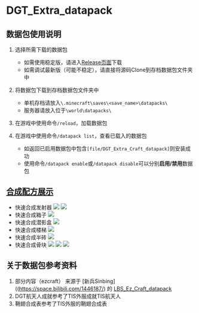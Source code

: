 # DGT_Extra_datapack

## 数据包使用说明  
1. 选择所需下载的数据包  
   - 如需使用稳定版，请进入[Release页面](https://github.com/huiki/DGT_Extra_Craft_datapack/releases)下载  
   - 如需调试最新版（可能不稳定），请直接将源码Clone到存档数据包文件夹中  

2. 将数据包下载到存档数据包文件夹中  
   - 单机存档请放入`\.minecraft\saves\<save_name>\datapacks\`  
   - 服务器请放入位于`\world\datapacks\`  

3. 在游戏中使用命令`/reload`，加载数据包  

4. 在游戏中使用命令`/datapack list`，查看已载入的数据包  
   - 如返回已启用数据包中包含`[file/DGT_Extra_Craft_datapack]`则安装成功  
   - 使用命令`/datapack enable`或`/datapack disable`可以分别**启用/禁用**数据包

## [合成配方展示](https://docs.qq.com/doc/DUEhhQmJMd0ZDUEtr?pub=1&dver=2.1.0)
- 快速合成发射器
![](https://docimg10.docs.qq.com/image/gR_TSSC-WxC231uGegbP8Q?w=278&h=135)
![](https://docimg4.docs.qq.com/image/criu4uRb4EWkVrjfmBMt0g?w=287&h=141)
- 快速合成箱子
![](https://docimg5.docs.qq.com/image/Y8CHkCwEIbAF7NHMwlNyhA?w=276&h=127)
- 快速合成潜影盒
![](https://docimg9.docs.qq.com/image/ARuzErB2JIWasSQp1kwZQw?w=273&h=136)
- 快速合成楼梯
![](https://docimg5.docs.qq.com/image/z_OMfJxRwBnRLrfGC9ZWJw?w=265&h=128)
- 快速合成半砖
![](https://docimg3.docs.qq.com/image/2PP3r3I9GYGbihxO_ycBlA?w=273&h=129)
- 快速合成骨块
![](https://docimg6.docs.qq.com/image/FeVedWKe15FOXsWH1byQRQ?w=277&h=137)
![](https://docimg7.docs.qq.com/image/oNp51CNi2DRsenf1I4xIUw?w=266&h=131)
![](https://docimg9.docs.qq.com/image/d8BDqHT4-b9q-NI3IildKQ?w=267&h=130)

## 关于数据包参考资料
1. 部分内容（ezcraft） 来源于 [新兵Sinbing]((https://space.bilibili.com/1446187/) 的 [LBS_Ez_Craft_datapack](https://github.com/Sinbing/LBS_Ez_Craft_datapack)
2. DGT航天人成就参考了TIS外服成就TIS航天人
3. 鞘翅合成表参考了TIS外服的鞘翅合成表

